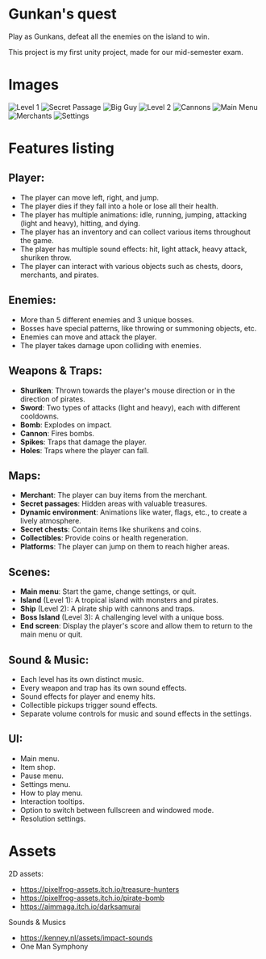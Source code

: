 # Gunkan's quest

Play as Gunkans, defeat all the enemies on the island to win.

This project is my first unity project, made for our mid-semester exam.

# Images
![Level 1](Images/Level1.png)
![Secret Passage](Images/SecretPassage.png)
![Big Guy](Images/BigGuy.png)
![Level 2](Images/Level2.png)
![Cannons](Images/Cannons.png)
![Main Menu](Images/MainMenu.png)
![Merchants](Images/Merchands.png)
![Settings](Images/Settings.png)

# Features listing

## Player:
- The player can move left, right, and jump.
- The player dies if they fall into a hole or lose all their health.
- The player has multiple animations: idle, running, jumping, attacking (light and heavy), hitting, and dying.
- The player has an inventory and can collect various items throughout the game.
- The player has multiple sound effects: hit, light attack, heavy attack, shuriken throw.
- The player can interact with various objects such as chests, doors, merchants, and pirates.

## Enemies:
- More than 5 different enemies and 3 unique bosses.
- Bosses have special patterns, like throwing or summoning objects, etc.
- Enemies can move and attack the player.
- The player takes damage upon colliding with enemies.

## Weapons & Traps:
- **Shuriken**: Thrown towards the player's mouse direction or in the direction of pirates.
- **Sword**: Two types of attacks (light and heavy), each with different cooldowns.
- **Bomb**: Explodes on impact.
- **Cannon**: Fires bombs.
- **Spikes**: Traps that damage the player.
- **Holes**: Traps where the player can fall.

## Maps:
- **Merchant**: The player can buy items from the merchant.
- **Secret passages**: Hidden areas with valuable treasures.
- **Dynamic environment**: Animations like water, flags, etc., to create a lively atmosphere.
- **Secret chests**: Contain items like shurikens and coins.
- **Collectibles**: Provide coins or health regeneration.
- **Platforms**: The player can jump on them to reach higher areas.

## Scenes:
- **Main menu**: Start the game, change settings, or quit.
- **Island** (Level 1): A tropical island with monsters and pirates.
- **Ship** (Level 2): A pirate ship with cannons and traps.
- **Boss Island** (Level 3): A challenging level with a unique boss.
- **End screen**: Display the player's score and allow them to return to the main menu or quit.

## Sound & Music:
- Each level has its own distinct music.
- Every weapon and trap has its own sound effects.
- Sound effects for player and enemy hits.
- Collectible pickups trigger sound effects.
- Separate volume controls for music and sound effects in the settings.

## UI:
- Main menu.
- Item shop.
- Pause menu.
- Settings menu.
- How to play menu.
- Interaction tooltips.
- Option to switch between fullscreen and windowed mode.
- Resolution settings.


# Assets

2D assets:
-   https://pixelfrog-assets.itch.io/treasure-hunters
-   https://pixelfrog-assets.itch.io/pirate-bomb
-   https://aimmaga.itch.io/darksamurai

Sounds & Musics
-   https://kenney.nl/assets/impact-sounds
-   One Man Symphony
